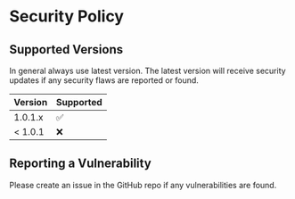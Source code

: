 # Security Policy

## Supported Versions

In general always use latest version. The latest version will receive security updates if any security flaws are reported or found.

| Version   | Supported          |
| --------- | ------------------ |
| 1.0.1.x   | :white_check_mark: |
| < 1.0.1   | :x:                |

## Reporting a Vulnerability

Please create an issue in the GitHub repo if any vulnerabilities are found.
